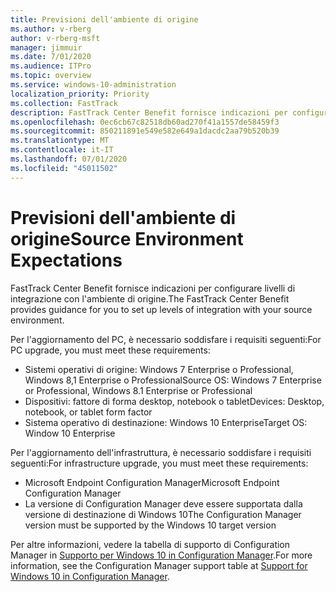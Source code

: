 ```yaml
---
title: Previsioni dell'ambiente di origine
ms.author: v-rberg
author: v-rberg-msft
manager: jimmuir
ms.date: 7/01/2020
ms.audience: ITPro
ms.topic: overview
ms.service: windows-10-administration
localization_priority: Priority
ms.collection: FastTrack
description: FastTrack Center Benefit fornisce indicazioni per configurare livelli di integrazione con l'ambiente di origine per la distribuzione di Windows 10.
ms.openlocfilehash: 0ec6cb67c82518db60ad270f41a1557de58459f3
ms.sourcegitcommit: 850211891e549e582e649a1dacdc2aa79b520b39
ms.translationtype: MT
ms.contentlocale: it-IT
ms.lasthandoff: 07/01/2020
ms.locfileid: "45011502"
---
```

# <a name="source-environment-expectations"></a><span data-ttu-id="f02e0-103">Previsioni dell'ambiente di origine</span><span class="sxs-lookup"><span data-stu-id="f02e0-103">Source Environment Expectations</span></span>

<span data-ttu-id="f02e0-104">FastTrack Center Benefit fornisce indicazioni per configurare livelli di integrazione con l'ambiente di origine.</span><span class="sxs-lookup"><span data-stu-id="f02e0-104">The FastTrack Center Benefit provides guidance for you to set up levels of integration with your source environment.</span></span>
  
<span data-ttu-id="f02e0-105">Per l'aggiornamento del PC, è necessario soddisfare i requisiti seguenti:</span><span class="sxs-lookup"><span data-stu-id="f02e0-105">For PC upgrade, you must meet these requirements:</span></span>

- <span data-ttu-id="f02e0-106">Sistemi operativi di origine: Windows 7 Enterprise o Professional, Windows 8,1 Enterprise o Professional</span><span class="sxs-lookup"><span data-stu-id="f02e0-106">Source OS: Windows 7 Enterprise or Professional, Windows 8.1 Enterprise or Professional</span></span>
- <span data-ttu-id="f02e0-107">Dispositivi: fattore di forma desktop, notebook o tablet</span><span class="sxs-lookup"><span data-stu-id="f02e0-107">Devices: Desktop, notebook, or tablet form factor</span></span>
- <span data-ttu-id="f02e0-108">Sistema operativo di destinazione: Windows 10 Enterprise</span><span class="sxs-lookup"><span data-stu-id="f02e0-108">Target OS: Window 10 Enterprise</span></span>

<span data-ttu-id="f02e0-109">Per l'aggiornamento dell'infrastruttura, è necessario soddisfare i requisiti seguenti:</span><span class="sxs-lookup"><span data-stu-id="f02e0-109">For infrastructure upgrade, you must meet these requirements:</span></span>   

- <span data-ttu-id="f02e0-110">Microsoft Endpoint Configuration Manager</span><span class="sxs-lookup"><span data-stu-id="f02e0-110">Microsoft Endpoint Configuration Manager</span></span>  
- <span data-ttu-id="f02e0-111">La versione di Configuration Manager deve essere supportata dalla versione di destinazione di Windows 10</span><span class="sxs-lookup"><span data-stu-id="f02e0-111">The Configuration Manager version must be supported by the Windows 10 target version</span></span>

<span data-ttu-id="f02e0-112">Per altre informazioni, vedere la tabella di supporto di Configuration Manager in [Supporto per Windows 10 in Configuration Manager](https://docs.microsoft.com/sccm/core/plan-design/configs/support-for-windows-10).</span><span class="sxs-lookup"><span data-stu-id="f02e0-112">For more information, see the Configuration Manager support table at [Support for Windows 10 in Configuration Manager](https://docs.microsoft.com/sccm/core/plan-design/configs/support-for-windows-10).</span></span>
  